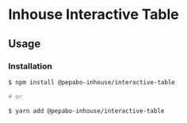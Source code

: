 # Inhouse Interactive Table

## Usage

### Installation

```bash
$ npm install @pepabo-inhouse/interactive-table

# or

$ yarn add @pepabo-inhouse/interactive-table
```
